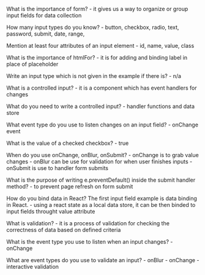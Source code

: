 What is the importance of form?
    - it gives us a way to organize or group input fields for data collection

How many input types do you know?
    - button, checkbox, radio, text, password, submit, date, range,

Mention at least four attributes of an input element
    - id, name, value, class

What is the importance of htmlFor?
    - it is for adding and binding label in place of placeholder

Write an input type which is not given in the example if there is?
    - n/a

What is a controlled input?
    - it is a component which has event handlers for changes

What do you need to write a controlled input?
    - handler functions and data store

What event type do you use to listen changes on an input field?
    - onChange event

What is the value of a checked checkbox?
    - true

When do you use onChange, onBlur, onSubmit?
    - onChange is to grab value changes
    - onBlur can be use for validation for when user finishes inputs
    - onSubmit is use to handler form submits

What is the purpose of writing e.preventDefault() inside the submit handler method?
    - to prevent page refresh on form submit

How do you bind data in React? The first input field example is data binding in React.
    - using a react state as a local data store, it can be then binded to input fields throught value attribute

What is validation?
    - it is a process of validation for checking the correctness of data based on defined criteria

What is the event type you use to listen when an input changes?
    - onChange

What are event types do you use to validate an input?
    - onBlur
    - onChange - interactive validation